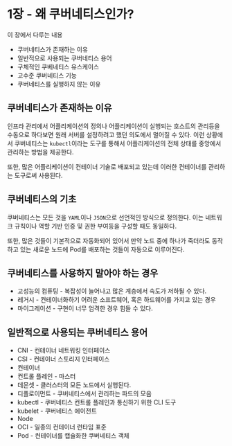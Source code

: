 # 1장 - 왜 쿠버네티스인가?

이 장에서 다루는 내용
* 쿠버네티스가 존재하는 이유
* 일반적으로 사용되는 쿠버네티스 용어
* 구체적인 쿠베네티스 유스케이스
* 고수준 쿠버네티스 기능
* 쿠버네티스를 실행하지 않는 이유

## 쿠버네티스가 존재하는 이유
인프라 관리에서 어플리케이션의 정의나 어플리케이션이 실행되는 호스트의 관리등을 수동으로 하다보면 원래 서버를 설정하려고 했던 의도에서 멀어질 수 있다.
이런 상황에서 쿠버네티스는 `kubectl`이라는 도구를 통해서 어플리케이션의 전체 상태를 중앙에서 관리하는 방법을 제공한다.

또한, 많은 어플리케이션이 컨테이너 기술로 배포되고 있는데 이러한 컨테이너를 관리하는 도구로써 사용된다.

## 쿠버네티스의 기초
쿠버네티스는 모든 것을 `YAML`이나 `JSON`으로 선언적인 방식으로 정의한다.
이는 네트워크 규칙이나 역할 기반 인증 및 권한 부여등을 구성할 때도 동일하다.

또한, 많은 것들이 기본적으로 자동화되어 있어서 만약 노드 중에 하나가 죽더라도 동작하고 있는 새로운 노드에 Pod를 배포하는 것들이 자동으로 이루어진다.

## 쿠버네티스를 사용하지 말아야 하는 경우
* 고성능의 컴퓨팅 - 복잡성이 늘어나고 많은 계층에서 속도가 저하될 수 있다.
* 레거시 - 컨테이너화하기 어려운 소프트웨어, 혹은 하드웨어를 가지고 있는 경우
* 마이그레이션 - 구현이 너무 엄격한 경우 힘들 수 있다.

## 일반적으로 사용되는 쿠버네티스 용어
* CNI - 컨테이너 네트워킹 인터페이스
* CSI - 컨테이너 스토리지 인터페이스
* 컨테이너
* 컨트롤 플레인 - 마스터
* 데몬셋 - 클러스터의 모든 노드에서 실행된다.
* 디플로이먼트 - 쿠버네티스에서 관리하는 파드의 모음
* kubectl - 쿠버네티스 컨트롤 플레인과 통신하기 위한 CLI 도구
* kubelet - 쿠버네티스 에이전트
* Node
* OCI - 일종의 컨테이너 런타임 표준
* Pod - 컨테이너를 캡슐화한 쿠버네티스 객체